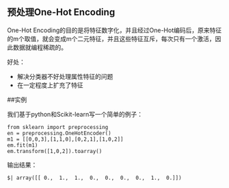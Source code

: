 

## 预处理One-Hot Encoding

One-Hot Encoding的目的是将特征数字化，并且经过One-Hot编码后，原来特征的m个取值，就会变成m个二元特征，并且这些特征互斥，每次只有一个激活，因此数据就编程稀疏的。

好处：

- 解决分类器不好处理属性特征的问题
- 在一定程度上扩充了特征

##实例

我们基于python和Scikit-learn写一个简单的例子：

```
from sklearn import preprocessing
en = preprocessing.OneHotEncoder()
m1 = [[0,0,3],[1,1,0],[0,2,1],[1,0,2]]
em.fit(m1)
em.transform([1,0,2]).toarray()
```
输出结果：

~~~
$| array([[ 0.,  1.,  1.,  0.,  0.,  0.,  0.,  1.,  0.]])
~~~

